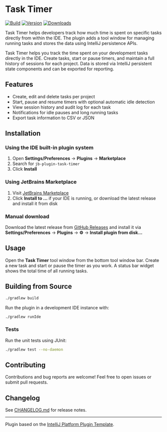 # Task Timer

[![Build](https://github.com/Akhilesh170194/jb-plugin-task-timer/workflows/Build/badge.svg)](https://github.com/Akhilesh170194/jb-plugin-task-timer/actions)
[![Version](https://img.shields.io/jetbrains/plugin/v/MARKETPLACE_ID.svg)](https://plugins.jetbrains.com/plugin/MARKETPLACE_ID)
[![Downloads](https://img.shields.io/jetbrains/plugin/d/MARKETPLACE_ID.svg)](https://plugins.jetbrains.com/plugin/MARKETPLACE_ID)

Task Timer helps developers track how much time is spent on specific tasks directly from within the IDE. The plugin adds a tool window for managing running tasks and stores the data using IntelliJ persistence APIs.

<!-- Plugin description -->
Task Timer helps you track the time spent on your development tasks directly in the IDE. Create tasks, start or pause timers, and maintain a full history of sessions for each project. Data is stored via IntelliJ persistent state components and can be exported for reporting.
<!-- Plugin description end -->

## Features

- Create, edit and delete tasks per project
- Start, pause and resume timers with optional automatic idle detection
- View session history and audit log for each task
- Notifications for idle pauses and long running tasks
- Export task information to CSV or JSON

## Installation

### Using the IDE built-in plugin system
1. Open **Settings/Preferences** &rarr; **Plugins** &rarr; **Marketplace**
2. Search for `jb-plugin-task-timer`
3. Click **Install**

### Using JetBrains Marketplace
1. Visit [JetBrains Marketplace](https://plugins.jetbrains.com/plugin/MARKETPLACE_ID)
2. Click **Install to ...** if your IDE is running, or download the latest release and install it from disk

### Manual download
Download the latest release from [GitHub Releases](https://github.com/Akhilesh170194/jb-plugin-task-timer/releases/latest) and install it via **Settings/Preferences** &rarr; **Plugins** &rarr; **⚙️** &rarr; **Install plugin from disk...**

## Usage

Open the **Task Timer** tool window from the bottom tool window bar. Create a new task and start or pause the timer as you work. A status bar widget shows the total time of all running tasks.

## Building from Source

```bash
./gradlew build
```

Run the plugin in a development IDE instance with:

```bash
./gradlew runIde
```

### Tests

Run the unit tests using JUnit:

```bash
./gradlew test --no-daemon
```

## Contributing

Contributions and bug reports are welcome! Feel free to open issues or submit pull requests.

## Changelog

See [CHANGELOG.md](CHANGELOG.md) for release notes.

---
Plugin based on the [IntelliJ Platform Plugin Template](https://github.com/JetBrains/intellij-platform-plugin-template).
